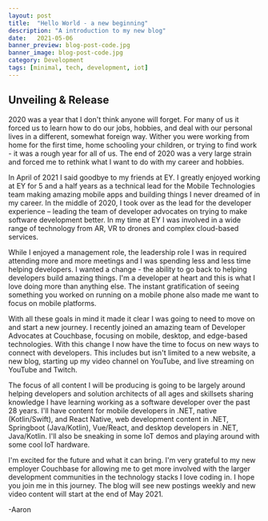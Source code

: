 ```yaml
---
layout: post
title:  "Hello World - a new beginning"
description: "A introduction to my new blog"
date:   2021-05-06
banner_preview: blog-post-code.jpg
banner_image: blog-post-code.jpg
category: Development 
tags: [minimal, tech, development, iot]
---
```

<!--more-->

## Unveiling & Release
2020 was a year that I don't think anyone will forget.  For many of us it forced us to learn how to do our jobs, hobbies, and deal with our personal lives in a different, somewhat foreign way.  Wither you were working from home for the first time, home schooling your children, or trying to find work - it was a rough year for all of us.  The end of 2020 was a very large strain and forced me to rethink what I want to do with my career and hobbies.

In April of 2021 I said goodbye to my friends at EY.  I greatly enjoyed working at EY for 5 and a half years as a technical lead for the Mobile Technologies team making amazing mobile apps and building things I never dreamed of in my career.  In the middle of 2020, I took over as the lead for the developer experience – leading the team of developer advocates on trying to make software development better.  In my time at EY I was involved in a wide range of technology from AR, VR to drones and complex cloud-based services. 

While I enjoyed a management role, the leadership role I was in required attending more and more meetings and I was spending less and less time helping developers.  I wanted a change - the ability to go back to helping developers build amazing things.  I'm a developer at heart and this is what I love doing more than anything else.  The instant gratification of seeing something you worked on running on a mobile phone also made me want to focus on mobile platforms.

With all these goals in mind it made it clear I was going to need to move on and start a new journey.  I recently joined an amazing team of Developer Advocates at Couchbase, focusing on mobile, desktop, and edge-based technologies.  With this change I now have the time to focus on new ways to connect with developers.  This includes but isn't limited to a new website, a new blog, starting up my video channel on YouTube, and live streaming on YouTube and Twitch.  

The focus of all content I will be producing is going to be largely around helping developers and solution architects of all ages and skillsets sharing knowledge I have learning working as a software developer over the past 28 years.  I'll have content for mobile developers in .NET, native (Kotlin/Swift), and React Native, web development content in .NET, Springboot (Java/Kotlin), Vue/React, and desktop developers in .NET, Java/Kotlin.  I'll also be sneaking in some IoT demos and playing around with some cool IoT hardware.

I'm excited for the future and what it can bring.  I'm very grateful to my new employer Couchbase for allowing me to get more involved with the larger development communities in the technology stacks I love coding in.  I hope you join me in this journey.  The blog will see new postings weekly and new video content will start at the end of May 2021.

-Aaron